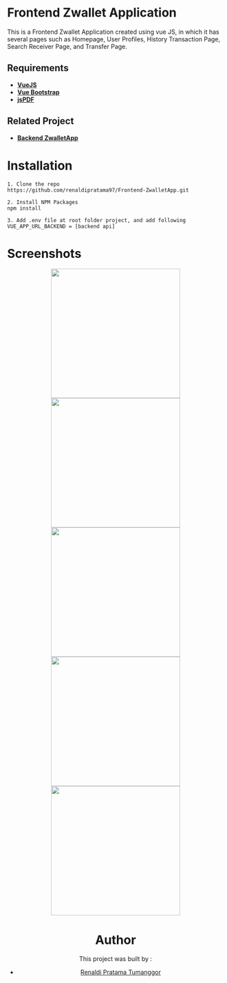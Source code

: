# Frontend Zwallet Application
This is a Frontend Zwallet Application created using vue JS, in which it has several pages such as Homepage, User Profiles, History Transaction Page, Search Receiver Page, and Transfer Page.

## Requirements
* **[VueJS](https://cli.vuejs.org/guide/installation.html)**
* **[Vue Bootstrap](https://bootstrap-vue.org/)**
* **[jsPDF](https://www.npmjs.com/package/jspdf)**

## Related Project
* **[Backend ZwalletApp](https://github.com/renaldipratama97/Backend-ZwalletApp.git)**

# Installation
```
1. Clone the repo
https://github.com/renaldipratama97/Frontend-ZwalletApp.git

2. Install NPM Packages
npm install

3. Add .env file at root folder project, and add following
VUE_APP_URL_BACKEND = [backend api]
```
# Screenshots
<div display="flex" align="center">
<img src="https://user-images.githubusercontent.com/72293996/107486513-b6809780-6bb7-11eb-8189-5799d109e00f.png" width="300">
<img src="https://user-images.githubusercontent.com/72293996/107486735-f8114280-6bb7-11eb-88d7-21a0ddec3cd6.png" width="300">
<img src="https://user-images.githubusercontent.com/72293996/107486785-065f5e80-6bb8-11eb-8242-893bd8f88e06.png" width="300">
<img src="https://user-images.githubusercontent.com/72293996/107486845-170fd480-6bb8-11eb-9bab-8f3003172d11.png" width="300">
<img src="https://user-images.githubusercontent.com/72293996/107486890-255df080-6bb8-11eb-982b-428b6eb87eea.png" width="300">

# Author
This project was built by :
* [Renaldi Pratama Tumanggor](https://github.com/renaldipratama97)
